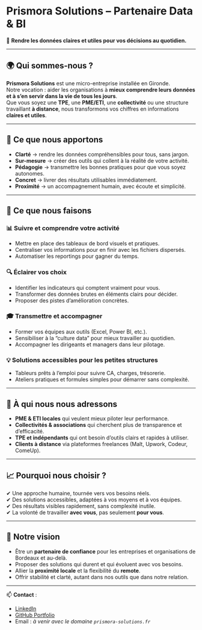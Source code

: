 # Prismora Solutions – Partenaire Data & BI  

🎯 **Rendre les données claires et utiles pour vos décisions au quotidien.**

---

## 🌍 Qui sommes-nous ?  
**Prismora Solutions** est une micro-entreprise installée en Gironde.  
Notre vocation : aider les organisations à **mieux comprendre leurs données et à s’en servir dans la vie de tous les jours**.  
Que vous soyez une **TPE**, une **PME/ETI**, une **collectivité** ou une structure travaillant **à distance**, nous transformons vos chiffres en informations **claires et utiles**.  

---

## 🚀 Ce que nous apportons  
- **Clarté** → rendre les données compréhensibles pour tous, sans jargon.  
- **Sur-mesure** → créer des outils qui collent à la réalité de votre activité.  
- **Pédagogie** → transmettre les bonnes pratiques pour que vous soyez autonomes.  
- **Concret** → livrer des résultats utilisables immédiatement.  
- **Proximité** → un accompagnement humain, avec écoute et simplicité.  

---

## 🔹 Ce que nous faisons  

### 📊 Suivre et comprendre votre activité  
- Mettre en place des tableaux de bord visuels et pratiques.  
- Centraliser vos informations pour en finir avec les fichiers dispersés.  
- Automatiser les reportings pour gagner du temps.  

### 🔍 Éclairer vos choix  
- Identifier les indicateurs qui comptent vraiment pour vous.  
- Transformer des données brutes en éléments clairs pour décider.  
- Proposer des pistes d’amélioration concrètes.  

### 🎓 Transmettre et accompagner  
- Former vos équipes aux outils (Excel, Power BI, etc.).  
- Sensibiliser à la “culture data” pour mieux travailler au quotidien.  
- Accompagner les dirigeants et managers dans leur pilotage.  

### 💡 Solutions accessibles pour les petites structures  
- Tableurs prêts à l’emploi pour suivre CA, charges, trésorerie.  
- Ateliers pratiques et formules simples pour démarrer sans complexité.  

---

## 👥 À qui nous nous adressons  
- **PME & ETI locales** qui veulent mieux piloter leur performance.  
- **Collectivités & associations** qui cherchent plus de transparence et d’efficacité.  
- **TPE et indépendants** qui ont besoin d’outils clairs et rapides à utiliser.  
- **Clients à distance** via plateformes freelances (Malt, Upwork, Codeur, ComeUp).  

---

## 📈 Pourquoi nous choisir ?  
✔ Une approche humaine, tournée vers vos besoins réels.  
✔ Des solutions accessibles, adaptées à vos moyens et à vos équipes.  
✔ Des résultats visibles rapidement, sans complexité inutile.  
✔ La volonté de travailler **avec vous**, pas seulement **pour vous**.  

---

## 📌 Notre vision  
- Être un **partenaire de confiance** pour les entreprises et organisations de Bordeaux et au-delà.  
- Proposer des solutions qui durent et qui évoluent avec vos besoins.  
- Allier la **proximité locale** et la flexibilité du **remote**.  
- Offrir stabilité et clarté, autant dans nos outils que dans notre relation.  

---

📫 **Contact** :  
- [LinkedIn](#)  
- [GitHub Portfolio](https://jpvt-data.github.io)  
- Email : *à venir avec le domaine `prismora-solutions.fr`*  
